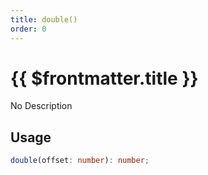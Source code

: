 ```yaml
---
title: double()
order: 0
---
```


# {{ $frontmatter.title }}

No Description

## Usage

```ts
double(offset: number): number;
```
